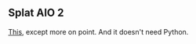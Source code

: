 ## Splat AIO 2

[This](https://github.com/seresaa/Splat-AIO), except more on point. And it doesn't need Python.

